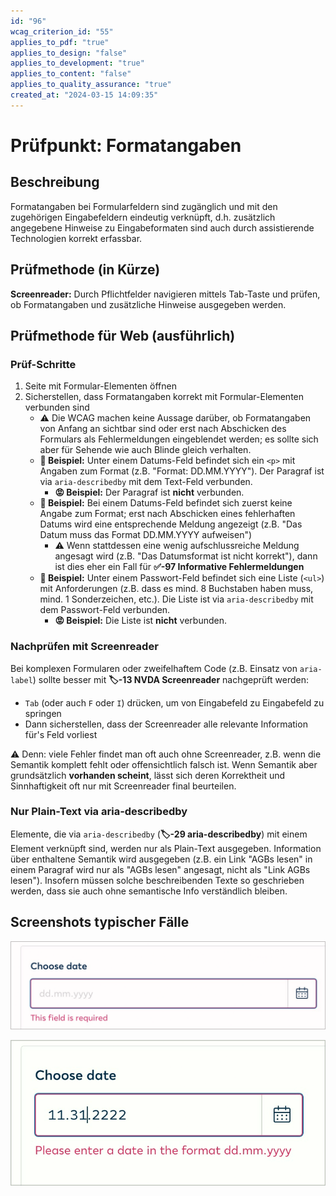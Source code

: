 ```yaml
---
id: "96"
wcag_criterion_id: "55"
applies_to_pdf: "true"
applies_to_design: "false"
applies_to_development: "true"
applies_to_content: "false"
applies_to_quality_assurance: "true"
created_at: "2024-03-15 14:09:35"
---
```


# Prüfpunkt: Formatangaben

## Beschreibung

Formatangaben bei Formularfeldern sind zugänglich und mit den zugehörigen Eingabefeldern eindeutig verknüpft, d.h. zusätzlich angegebene Hinweise zu Eingabeformaten sind auch durch assistierende Technologien korrekt erfassbar.

## Prüfmethode (in Kürze)

**Screenreader:** Durch Pflichtfelder navigieren mittels Tab-Taste und prüfen, ob Formatangaben und zusätzliche Hinweise ausgegeben werden.

## Prüfmethode für Web (ausführlich)

### Prüf-Schritte

1. Seite mit Formular-Elementen öffnen
1. Sicherstellen, dass Formatangaben korrekt mit Formular-Elementen verbunden sind
    - ⚠️ Die WCAG machen keine Aussage darüber, ob Formatangaben von Anfang an sichtbar sind oder erst nach Abschicken des Formulars als Fehlermeldungen eingeblendet werden; es sollte sich aber für Sehende wie auch Blinde gleich verhalten.
    - **🙂 Beispiel:** Unter einem Datums-Feld befindet sich ein `<p>` mit Angaben zum Format (z.B. "Format: DD.MM.YYYY"). Der Paragraf ist via `aria-describedby` mit dem Text-Feld verbunden.
        - **😡 Beispiel:** Der Paragraf ist **nicht** verbunden.
    - **🙂 Beispiel:** Bei einem Datums-Feld befindet sich zuerst keine Angabe zum Format; erst nach Abschicken eines fehlerhaften Datums wird eine entsprechende Meldung angezeigt (z.B. "Das Datum muss das Format DD.MM.YYYY aufweisen")
        - ⚠️ Wenn stattdessen eine wenig aufschlussreiche Meldung angesagt wird (z.B. "Das Datumsformat ist nicht korrekt"), dann ist dies eher ein Fall für **✅-97 Informative Fehlermeldungen**
    - **🙂 Beispiel:** Unter einem Passwort-Feld befindet sich eine Liste (`<ul>`) mit Anforderungen (z.B. dass es mind. 8 Buchstaben haben muss, mind. 1 Sonderzeichen, etc.). Die Liste ist via `aria-describedby` mit dem Passwort-Feld verbunden.
        - **😡 Beispiel:** Die Liste ist **nicht** verbunden.

### Nachprüfen mit Screenreader

Bei komplexen Formularen oder zweifelhaftem Code (z.B. Einsatz von `aria-label`) sollte besser mit **🏷️-13 NVDA Screenreader** nachgeprüft werden:

- `Tab` (oder auch `F` oder `I`) drücken, um von Eingabefeld zu Eingabefeld zu springen
- Dann sicherstellen, dass der Screenreader alle relevante Information für's Feld vorliest

⚠️ Denn: viele Fehler findet man oft auch ohne Screenreader, z.B. wenn die Semantik komplett fehlt oder offensichtlich falsch ist. Wenn Semantik aber grundsätzlich **vorhanden scheint**, lässt sich deren Korrektheit und Sinnhaftigkeit oft nur mit Screenreader final beurteilen.

### Nur Plain-Text via aria-describedby

Elemente, die via `aria-describedby` (**🏷️-29 aria-describedby**) mit einem Element verknüpft sind, werden nur als Plain-Text ausgegeben. Information über enthaltene Semantik wird ausgegeben (z.B. ein Link "AGBs lesen" in einem Paragraf wird nur als "AGBs lesen" angesagt, nicht als "Link AGBs lesen"). Insofern müssen solche beschreibenden Texte so geschrieben werden, dass sie auch ohne semantische Info verständlich bleiben.

## Screenshots typischer Fälle

![Datumsformat wird als Placeholder angegeben](images/datumsformat-wird-als-placeholder-angegeben.png)

![Datumsformat wird als Fehlermeldung angegeben](images/datumsformat-wird-als-fehlermeldung-angegeben.png)